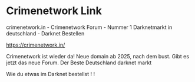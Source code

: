 # Crimenetwork Link
crimenetwork.in - Crimenetwork Forum - Nummer 1 Darknetmarkt in deutschland - Darknet Bestellen 

https://crimenetwork.in/

Crimenetwork ist wieder da! Neue domain ab 2025, nach dem bust. Gibt es jetzt das neue Forum. Der Beste Deutschland darknet markt

Wie du etwas im Darknet bestellst
!
!